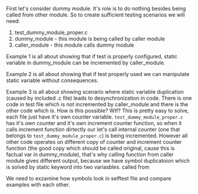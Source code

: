 First let's consider dummy module. It's role is to do nothing besides being called from other module.
So to create sufficient testing scenarios we will need:
1. test_dummy_module_proper.c
2. dummy_module - this module is being called by caller module
3. caller_module - this module calls dummy module

Example 1 is all about showing that if test is properly configured, static variable in dummy_module can be incremented by caller_module.

Example 2 is all about showing that if test properly used we can manipulate static variable without consequences.

Example 3 is all about showing scenario where static variable duplication (caused by included .c file) leads to desynchronization in code.
There is one code in test file which is not incremented by caller_module and there is the other code which is. How is this possible? Wtf?
This is pretty easy to solve, each file just have it's own counter variable. `test_dummy_module_proper.c` has it's own counter and it's own
 increment counter function, so when it calls increment function dirtectly our let's call internal counter (one that belongs to `test_dummy_module_proper.c`) is being incremented. However all other code operates on different copy of counter and increment counter function (the good copy
 which should be called original, cause this is factual var in dummy_module), that's why calling function from caller module gives different output, because we have symbol duplicatoion which is solved by static keyword into two variasbles.
 called from

We need to exzamine how symbols look in selftest file and compare examples with each other.





